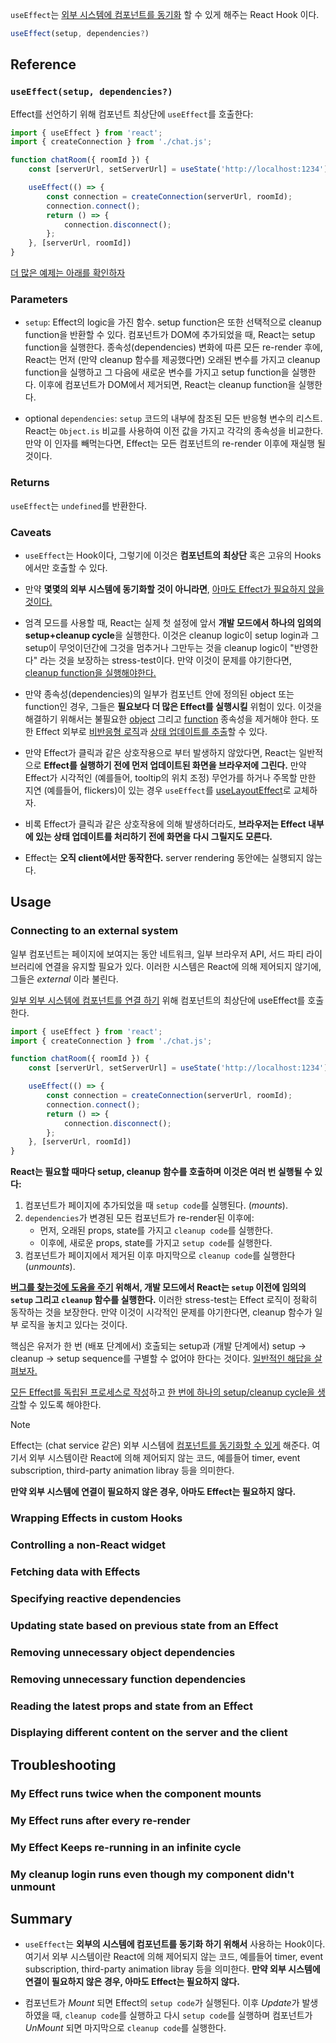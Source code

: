 `useEffect`는 [외부 시스템에 컴포넌트를 동기화](https://react.dev/learn/synchronizing-with-effects) 할 수 있게 해주는 React Hook 이다.

```jsx
useEffect(setup, dependencies?)
```

## Reference

### `useEffect(setup, dependencies?)`

Effect를 선언하기 위해 컴포넌트 최상단에 `useEffect`를 호출한다:

```jsx
import { useEffect } from 'react';
import { createConnection } from './chat.js';

function chatRoom({ roomId }) {
	const [serverUrl, setServerUrl] = useState('http://localhost:1234');

	useEffect(() => {
		const connection = createConnection(serverUrl, roomId);
		connection.connect();
		return () => {
			connection.disconnect();
		};
	}, [serverUrl, roomId])
}
```

[더 많은 예제는 아래를 확인하자](https://react.dev/reference/react/useEffect#usage)

### Parameters
- `setup`: Effect의 logic을 가진 함수. setup function은 또한 선택적으로 cleanup function을 반환할 수 있다. 컴포넌트가 DOM에 추가되었을 때, React는 setup function을 실행한다. 종속성(dependencies) 변화에 따른 모든 re-render 후에, React는 먼저 (만약 cleanup 함수를 제공했다면) 오래된 변수를 가지고 cleanup function을 실행하고 그 다음에 새로운 변수를 가지고 setup function을 실행한다. 이후에 컴포넌트가 DOM에서 제거되면, React는 cleanup function을 실행한다.

- optional `dependencies`: `setup` 코드의 내부에 참조된 모든 반응형 변수의 리스트. React는 `Object.is` 비교를 사용하여 이전 값을 가지고 각각의 종속성을 비교한다. 만약 이 인자를 빼먹는다면, Effect는 모든 컴포넌트의 re-render 이후에 재실행 될 것이다.
### Returns
`useEffect`는 `undefined`를 반환한다.

### Caveats
- `useEffect`는 Hook이다, 그렇기에 이것은 **컴포넌트의 최상단** 혹은 고유의 Hooks에서만 호출할 수 있다.

- 만약 **몇몇의 외부 시스템에 동기화할 것이 아니라면**, [아마도 Effect가 필요하지 않을 것이다.](https://react.dev/learn/you-might-not-need-an-effect)

- 엄격 모드를 사용할 때, React는 실제 첫 설정에 앞서 **개발 모드에서 하나의 임의의 setup+cleanup cycle**을 실행한다. 이것은 cleanup logic이 setup login과 그 setup이 무엇이던간에 그것을 멈추거나 그만두는 것을 cleanup logic이 "반영한다" 라는 것을 보장하는 stress-test이다. 만약 이것이 문제를 야기한다면, [cleanup function을 실행해야한다.](https://react.dev/learn/synchronizing-with-effects#how-to-handle-the-effect-firing-twice-in-development)

- 만약 종속성(dependencies)의 일부가 컴포넌트 안에 정의된 object 또는 function인 경우, 그들은 **필요보다 더 많은 Effect를 실행시킬** 위험이 있다. 이것을 해결하기 위해서는 불필요한 [object](https://react.dev/reference/react/useEffect#removing-unnecessary-object-dependencies) 그리고 [function](https://react.dev/reference/react/useEffect#removing-unnecessary-function-dependencies) 종속성을 제거해야 한다. 또한 Effect 외부로 [비반응형 로직](https://react.dev/reference/react/useEffect#reading-the-latest-props-and-state-from-an-effect)과 [상태 업데이트를 추출](https://react.dev/reference/react/useEffect#updating-state-based-on-previous-state-from-an-effect)할 수 있다.

- 만약 Effect가 클릭과 같은 상호작용으로 부터 발생하지 않았다면, React는 일반적으로 **Effect를 실행하기 전에 먼저 업데이트된 화면을 브라우저에 그린다.** 만약 Effect가 시각적인 (예를들어, tooltip의 위치 조정) 무언가를 하거나 주목할 만한 지연 (예를들어, flickers)이 있는 경우 `useEffect`를 [useLayoutEffect](https://react.dev/reference/react/useLayoutEffect)로 교체하자.

- 비록 Effect가 클릭과 같은 상호작용에 의해 발생하더라도, **브라우저는 Effect 내부에 있는 상태 업데이트를 처리하기 전에 화면을 다시 그릴지도 모른다.** 

- Effect는 **오직 client에서만 동작한다.** server rendering 동안에는 실행되지 않는다.
## Usage

### Connecting to an external system
일부 컴포넌트는 페이지에 보여지는 동안 네트워크, 일부 브라우저 API, 서드 파티 라이브러리에 연결을 유지할 필요가 있다. 이러한 시스템은 React에 의해 제어되지 않기에, 그들은 *external* 이라 불린다.

[일부 외부 시스템에 컴포넌트를 연결 하기](https://react.dev/learn/synchronizing-with-effects) 위해 컴포넌트의 최상단에 useEffect를 호출한다.

```jsx
import { useEffect } from 'react';
import { createConnection } from './chat.js';

function chatRoom({ roomId }) {
	const [serverUrl, setServerUrl] = useState('http://localhost:1234');

	useEffect(() => {
		const connection = createConnection(serverUrl, roomId);
		connection.connect();
		return () => {
			connection.disconnect();
		};
	}, [serverUrl, roomId])
}
```

**React는 필요할 때마다 setup, cleanup 함수를 호출하며 이것은 여러 번 실행될 수 있다:**

1. 컴포넌트가 페이지에 추가되었을 때 `setup code`를 실행된다. (*mounts*).
2. `dependencies`가 변경된 모든 컴포넌트가 re-render된 이후에:
	- 먼저, 오래된 props, state를 가지고 `cleanup code`를 실행한다.
	- 이후에, 새로운 props, state를 가지고 `setup code`를 실행한다.
3. 컴포넌트가 페이지에서 제거된 이후 마지막으로 `cleanup code`를 실행한다 (*unmounts*).

**[버그를 찾는것에 도움을 주기](https://react.dev/learn/synchronizing-with-effects#step-3-add-cleanup-if-needed) 위해서, 개발 모드에서 React는 `setup` 이전에 임의의 `setup` 그리고 `cleanup` 함수를 실행한다.** 이러한 stress-test는 Effect 로직이 정확히 동작하는 것을 보장한다. 만약 이것이 시각적인 문제를 야기한다면, cleanup 함수가 일부 로직을 놓치고 있다는 것이다.

핵심은 유저가 한 번 (배포 단계에서) 호출되는 setup과 (개발 단계에서) setup -> cleanup -> setup sequence를 구별할 수 없어야 한다는 것이다. [일반적인 해답을 살펴보자.](https://react.dev/learn/synchronizing-with-effects#how-to-handle-the-effect-firing-twice-in-development)

[모든 Effect를 독립된 프로세스로 작성](https://react.dev/learn/lifecycle-of-reactive-effects#each-effect-represents-a-separate-synchronization-process)하고 [한 번에 하나의 setup/cleanup cycle을 생각](https://react.dev/learn/lifecycle-of-reactive-effects#thinking-from-the-effects-perspective)할 수 있도록 해야한다.

> [!note]
> Effect는 (chat service 같은) 외부 시스템에 [컴포넌트를 동기화할 수 있게](https://react.dev/learn/synchronizing-with-effects) 해준다. 여기서 외부 시스템이란 React에 의해 제어되지 않는 코드, 예를들어 timer, event subscription, third-party animation libray 등을 의미한다. 
> 
> **만약 외부 시스템에 연결이 필요하지 않은 경우, 아마도 Effect는 필요하지 않다.**

### Wrapping Effects in custom Hooks

### Controlling a non-React widget

### Fetching data with Effects

### Specifying reactive dependencies

### Updating state based on previous state from an Effect

### Removing unnecessary object dependencies

### Removing unnecessary function dependencies

### Reading the latest props and state from an Effect

### Displaying different content on the server and the client

## Troubleshooting

### My Effect runs twice when the component mounts

### My Effect runs after every re-render

### My Effect Keeps re-running in an infinite cycle

### My cleanup login runs even though my component didn't unmount

## Summary
- `useEffect`는 **외부의 시스템에 컴포넌트를 동기화 하기 위해서** 사용하는 Hook이다. 여기서 외부 시스템이란 React에 의해 제어되지 않는 코드, 예를들어 timer, event subscription, third-party animation libray 등을 의미한다. **만약 외부 시스템에 연결이 필요하지 않은 경우, 아마도 Effect는 필요하지 않다.**

- 컴포넌트가 *Mount* 되면 Effect의 `setup code`가 실행된다. 이후 *Update*가 발생하였을 때, `cleanup code`를 실행하고 다시 `setup code`를 실행하며 컴포넌트가 *UnMount* 되면 마지막으로 `cleanup code`를 실행한다.